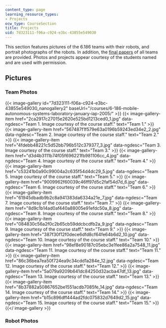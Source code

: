 ```yaml
---
content_type: page
learning_resource_types:
- Projects
ocw_type: CourseSection
title: Projects
uid: 7d323111-f06a-c924-e3bc-43855e549030
---
```


This section features pictures of the 6.186 teams with their robots, and portrait photographs of the robots. In addition, the [final papers](#papers) of all teams are provided. Photos and projects appear courtesy of the students named and are used with permission.

Pictures
--------

### Team Photos
{{< image-gallery id="7d323111-f06a-c924-e3bc-43855e549030_nanogallery2" baseUrl="/courses/6-186-mobile-autonomous-systems-laboratory-january-iap-2005/" >}}
{{< image-gallery-item href="2ca2917c27015e2620e525bd1213ced0_1.jpg" data-ngdesc="Team 1. Image courtesy of the course staff." text="Team 1." >}}
{{< image-gallery-item href="567487f1f579e63a0196b59243ed34e2_2.jpg" data-ngdesc="Team 2. Image courtesy of the course staff." text="Team 2." >}}
{{< image-gallery-item href="4fdebb48221c5d52bb796b512c379377_3.jpg" data-ngdesc="Team 3. Image courtesy of the course staff." text="Team 3." >}}
{{< image-gallery-item href="d3d4b3111b74f05f696221fb981106cc_4.jpg" data-ngdesc="Team 4. Image courtesy of the course staff." text="Team 4." >}}
{{< image-gallery-item href="c53241b0a90c99004a2c635f54d4dc29_5.jpg" data-ngdesc="Team 5. Image courtesy of the course staff." text="Team 5." >}}
{{< image-gallery-item href="9009962f60039c46ff97d5c2faf54d7d_6.jpg" data-ngdesc="Team 6. Image courtesy of the course staff." text="Team 6." >}}
{{< image-gallery-item href="61945dbadb9b2c8a941383da6334a21e_7.jpg" data-ngdesc="Team 7. Image courtesy of the course staff." text="Team 7." >}}
{{< image-gallery-item href="8d9c1b14ad0af440a88005e91efdc50a_8.jpg" data-ngdesc="Team 8. Image courtesy of the course staff." text="Team 8." >}}
{{< image-gallery-item href="084830c56a2f0c2b65cb59ddcbcdfb2a_9.jpg" data-ngdesc="Team 9. Image courtesy of the course staff." text="Team 9." >}}
{{< image-gallery-item href="387f30f12f0dece6dfd8cf64fe64b6d2_10.jpg" data-ngdesc="Team 10. Image courtesy of the course staff." text="Team 10." >}}
{{< image-gallery-item href="98ef8e90187c05ebc3e1fee86a2a7548_11.jpg" data-ngdesc="Team 11. Image courtesy of the course staff." text="Team 11." >}}
{{< image-gallery-item href="86c36bea7ea50f724ea9c34cdd1a284e_12.jpg" data-ngdesc="Team 12. Image courtesy of the course staff." text="Team 12." >}}
{{< image-gallery-item href="5a079a9209b641dc84250d32acba47df_13.jpg" data-ngdesc="Team 13. Image courtesy of the course staff." text="Team 13." >}}
{{< image-gallery-item href="8b37882a50867652be1551acdb7085fe_14.jpg" data-ngdesc="Team 14. Image courtesy of the course staff." text="Team 14." >}}
{{< image-gallery-item href="b15c896dff444ad2fdc075832d7649d2_15.jpg" data-ngdesc="Team 15. Image courtesy of the course staff." text="Team 15." >}}
{{</ image-gallery >}}
### Robot Photos